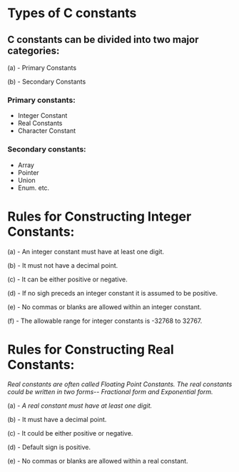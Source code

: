 # Types of C constants
## C constants can be divided into two major categories:
(a) - Primary Constants

(b) - Secondary Constants

### Primary constants:
* Integer Constant
* Real Constants
* Character Constant

### Secondary constants:
* Array
* Pointer
* Union
* Enum. etc.

# Rules for Constructing Integer Constants:
(a) - An integer constant must have at least one digit.

(b) - It must not have a decimal point.

(c) - It can be either positive or negative.

(d) - If no sigh preceds an integer constant it is assumed to be positive.

(e) - No commas or blanks are allowed within an integer constant.

(f) - The allowable range for integer constants is -32768 to 32767.

# Rules for Constructing Real Constants:
_Real constants are often called Floating Point Constants. The real constants could be written in two forms-- Fractional form and Exponential form._


(a) - *A real constant must have at least one digit.*

(b) - It must have a decimal point.

(c) - It could be either positive or negative.

(d) - Default sign is positive.

(e) - No commas or blanks are allowed within a real constant.
